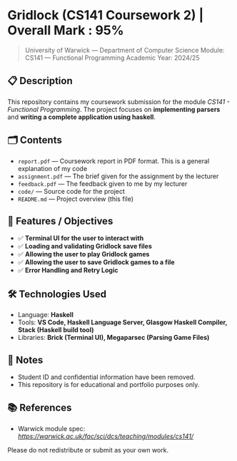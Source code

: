 # Gridlock (CS141 Coursework 2) | Overall Mark : 95%
> University of Warwick — Department of Computer Science 
> Module: CS141 — Functional Programming
> Academic Year: 2024/25

## 📋 Description

This repository contains my coursework submission for the module *CS141 - Functional Programming*. The project focuses on **implementing parsers** and **writing a complete application using haskell**.

## 🗂️ Contents

- `report.pdf` — Coursework report in PDF format. This is a general explanation of my code
- `assignment.pdf` —  The brief given for the assignment by the lecturer
- `feedback.pdf` —  The feedback given to me by my lecturer
- `code/` — Source code for the project    
- `README.md` — Project overview (this file)

## 🚀 Features / Objectives

- ✅ **Terminal UI for the user to interact with**
- ✅ **Loading and validating Gridlock save files**  
- ✅ **Allowing the user to play Gridlock games**  
- ✅ **Allowing the user to save Gridlock games to a file**
- ✅ **Error Handling and Retry Logic**

## 🛠️ Technologies Used

- Language: **Haskell**  
- Tools: **VS Code, Haskell Language Server, Glasgow Haskell Compiler, Stack (Haskell build tool)**  
- Libraries: **Brick (Terminal UI), Megaparsec (Parsing Game Files)**

## 📎 Notes

- Student ID and confidential information have been removed.
- This repository is for educational and portfolio purposes only.

## 📚 References

- Warwick module spec: *https://warwick.ac.uk/fac/sci/dcs/teaching/modules/cs141/*

Please do not redistribute or submit as your own work.

